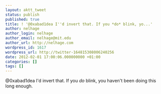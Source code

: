 ```yaml
---
layout: aktt_tweet
status: publish
published: true
title: ! '@0xabad1dea I''d invert that. If you *do* blink, yo...'
author: nelhage
author_login: nelhage
author_email: nelhage@mit.edu
author_url: http://nelhage.com
wordpress_id: 1617
wordpress_url: http://twitter-164815308006240256
date: 2012-02-01 17:00:06.000000000 +01:00
categories: []
tags: []
---
```

@0xabad1dea I'd invert that. If you *do* blink, you haven't been doing this long enough.
